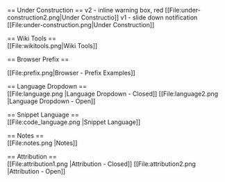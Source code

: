 == Under Construction ==
v2 - inline warning box, red
[[File:under-construction2.png|Under Constructio]]
v1 - slide down notification
[[File:under-construction.png|Under Construction]]

== Wiki Tools ==
<br />
[[File:wikitools.png|Wiki Tools]]

== Browser Prefix ==
<br />

[[File:prefix.png|Browser - Prefix Examples]]

== Language Dropdown ==
<br />
[[File:language.png |Language Dropdown - Closed]]
[[File:language2.png |Language Dropdown - Open]]

== Snippet Language ==
<br />
[[File:code_language.png |Snippet Language]]

== Notes ==
<br />
[[File:notes.png |Notes]]

== Attribution ==
<br />
[[File:attribution1.png |Attribution - Closed]]
[[File:attribution2.png |Attribution - Open]]